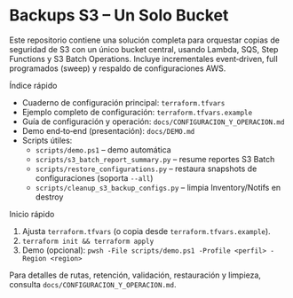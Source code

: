 Backups S3 – Un Solo Bucket
=================================

Este repositorio contiene una solución completa para orquestar copias de seguridad de S3 con un único bucket central, usando Lambda, SQS, Step Functions y S3 Batch Operations. Incluye incrementales event‑driven, full programados (sweep) y respaldo de configuraciones AWS.

Índice rápido
- Cuaderno de configuración principal: `terraform.tfvars`
- Ejemplo completo de configuración: `terraform.tfvars.example`
- Guía de configuración y operación: `docs/CONFIGURACION_Y_OPERACION.md`
- Demo end‑to‑end (presentación): `docs/DEMO.md`
- Scripts útiles:
  - `scripts/demo.ps1` – demo automática
  - `scripts/s3_batch_report_summary.py` – resume reportes S3 Batch
  - `scripts/restore_configurations.py` – restaura snapshots de configuraciones (soporta `--all`)
  - `scripts/cleanup_s3_backup_configs.py` – limpia Inventory/Notifs en destroy

Inicio rápido
1) Ajusta `terraform.tfvars` (o copia desde `terraform.tfvars.example`).
2) `terraform init && terraform apply`
3) Demo (opcional): `pwsh -File scripts/demo.ps1 -Profile <perfil> -Region <region>`

Para detalles de rutas, retención, validación, restauración y limpieza, consulta `docs/CONFIGURACION_Y_OPERACION.md`.
